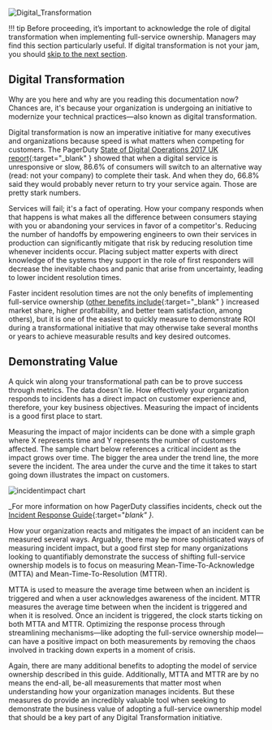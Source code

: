 ![Digital_Transformation](/assets/images/headers/FSO-DigitalTrans.png)

!!! tip
    Before proceeding, it’s important to acknowledge the role of digital transformation when implementing full-service ownership. Managers may find this section particularly useful. If digital transformation is not your jam, you should [skip to the next section](defining.md).

## Digital Transformation
Why are you here and why are you reading this documentation now? Chances are, it's because your organization is undergoing an initiative to modernize your technical practices—also known as digital transformation.

Digital transformation is now an imperative initiative for many executives and organizations because speed is what matters when competing for customers. The PagerDuty [State of Digital Operations 2017 UK report](https://www.pagerduty.com/newsroom/uk-digital-operations-report/){:target="_blank" } showed that when a digital service is unresponsive or slow, 86.6% of consumers will switch to an alternative way (read: not your company) to complete their task. And when they do, 66.8% said they would probably never return to try your service again. Those are pretty stark numbers.

Services will fail; it's a fact of operating. How your company responds when that happens is what makes all the difference between consumers staying with you or abandoning your services in favor of a competitor's. Reducing the number of handoffs by empowering engineers to own their services in production can significantly mitigate that risk by reducing resolution time whenever incidents occur. Placing subject matter experts with direct knowledge of the systems they support in the role of first responders will decrease the inevitable chaos and panic that arise from uncertainty, leading to lower incident resolution times.

Faster incident resolution times are not the only benefits of implementing full-service ownership ([other benefits include](https://cloud.google.com/devops/state-of-devops/){:target="_blank" } increased market share, higher profitability, and better team satisfaction, among others), but it is one of the easiest to quickly measure to demonstrate ROI during a transformational initiative that may otherwise take several months or years to achieve measurable results and key desired outcomes.


## Demonstrating Value
A quick win along your transformational path can be to prove success through metrics. The data doesn't lie. How effectively your organization responds to incidents has a direct impact on customer experience and, therefore, your key business objectives. Measuring the impact of incidents is a good first place to start.

Measuring the impact of major incidents can be done with a simple graph where X represents time and Y represents the number of customers affected. The sample chart below references a critical incident as the impact grows over time. The bigger the area under the trend line, the more severe the incident. The area under the curve and the time it takes to start going down illustrates the impact on customers.

![incidentimpact chart](/assets/images/incident_impact.png)

_For more information on how PagerDuty classifies incidents, check out the [Incident Response Guide](https://response.pagerduty.com/before/severity_levels/){:target="_blank" }._

How your organization reacts and mitigates the impact of an incident can be measured several ways. Arguably, there may be more sophisticated ways of measuring incident impact, but a good first step for many organizations looking to quantifiably demonstrate the success of shifting full-service ownership models is to focus on measuring Mean-Time-To-Acknowledge (MTTA) and Mean-Time-To-Resolution (MTTR).

MTTA is used to measure the average time between when an incident is triggered and when a user acknowledges awareness of the incident. MTTR measures the average time between when the incident is triggered and when it is resolved. Once an incident is triggered, the clock starts ticking on both MTTA and MTTR. Optimizing the response process through streamlining mechanisms—like adopting the full-service ownership model—can have a positive impact on both measurements by removing the chaos involved in tracking down experts in a moment of crisis.

Again, there are many additional benefits to adopting the model of service ownership described in this guide. Additionally, MTTA and MTTR are by no means the end-all, be-all measurements that matter most when understanding how your organization manages incidents. But these measures do provide an incredibly valuable tool when seeking to demonstrate the business value of adopting a full-service ownership model that should be a key part of any Digital Transformation initiative.
